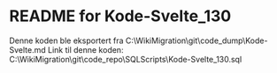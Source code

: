 # README for Kode-Svelte_130
Denne koden ble eksportert fra C:\WikiMigration\git\code_dump\Kode-Svelte.md
Link til denne koden: C:\WikiMigration\git\code_repo\SQLScripts\Kode-Svelte_130.sql
